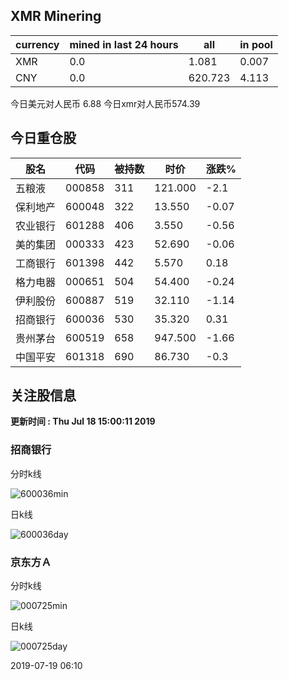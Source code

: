 ## XMR Minering

|currency|mined in last 24 hours|all|in pool|
|---|---|---|---|
|XMR|0.0|1.081|0.007|
|CNY|0.0|620.723|4.113|

今日美元对人民币 6.88	今日xmr对人民币574.39


## 今日重仓股 

|股名|代码|被持数|时价|涨跌%|
|---|---|---|---|---|
|五粮液|000858|311|121.000|-2.1|
|保利地产|600048|322|13.550|-0.07|
|农业银行|601288|406|3.550|-0.56|
|美的集团|000333|423|52.690|-0.06|
|工商银行|601398|442|5.570|0.18|
|格力电器|000651|504|54.400|-0.24|
|伊利股份|600887|519|32.110|-1.14|
|招商银行|600036|530|35.320|0.31|
|贵州茅台|600519|658|947.500|-1.66|
|中国平安|601318|690|86.730|-0.3|

## 关注股信息
**更新时间 : Thu Jul 18 15:00:11 2019**
### 招商银行 
分时k线

![600036min](http://image.sinajs.cn/newchart/min/n/sh600036.gif)

日k线

![600036day](http://image.sinajs.cn/newchart/daily/n/sh600036.gif)

### 京东方Ａ 
分时k线

![000725min](http://image.sinajs.cn/newchart/min/n/sz000725.gif)

日k线

![000725day](http://image.sinajs.cn/newchart/daily/n/sz000725.gif)

2019-07-19 06:10